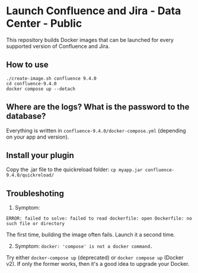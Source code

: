 # Launch Confluence and Jira - Data Center - Public

This repository builds Docker images that can be launched for every supported version of Confluence and Jira.

## How to use

```
./create-image.sh confluence 9.4.0
cd confluence-9.4.0
docker compose up --detach
```

## Where are the logs? What is the password to the database?

Everything is written in `confluence-9.4.0/docker-compose.yml` (depending on your app and version).

## Install your plugin

Copy the .jar file to the quickreload folder: `cp myapp.jar confluence-9.4.0/quickreload/`

## Troubleshoting

1. Symptom:
```
ERROR: failed to solve: failed to read dockerfile: open Dockerfile: no such file or directory
```
The first time, building the image often fails. Launch it a second time.

2. Symptom: `docker: 'compose' is not a docker command.`

Try either `docker-compose up` (deprecated) or `docker compose up` (Docker v2). If only the former works, then
it's a good idea to upgrade your Docker.